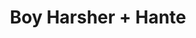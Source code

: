 ---
layout: post
category: concert
title: Boy Harsher + Hante
artists: 
- Boy Harsher
- Hante
place: 
- Le Trabendo
country: France
city: Paris
---